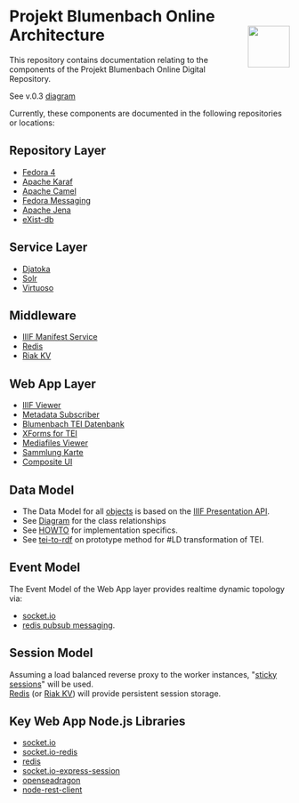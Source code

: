 # Projekt Blumenbach Online Architecture <img src="https://avatars0.githubusercontent.com/u/15832405?v=3&s=200" width="75" height="75" align="right" alt="" />

This repository contains documentation relating to the components of the Projekt Blumenbach Online 
Digital Repository.

See v.0.3 [diagram](https://github.com/blumenbach/architecture/blob/master/docs/architecture.png)

Currently, these components are documented in the following repositories or locations:

## Repository Layer
* [Fedora 4](https://github.com/fcrepo4/fcrepo4)   
* [Apache Karaf](https://github.com/apache/karaf)
* [Apache Camel](http://camel.apache.org/karaf.html)
* [Fedora Messaging](https://github.com/fcrepo4-exts/fcrepo-camel-toolbox)
* [Apache Jena](https://github.com/apache/jena)
* [eXist-db](https://github.com/eXist-db) 

## Service Layer
* [Djatoka](https://github.com/blumenbach/freelib-djatoka) 
* [Solr](http://ftp.halifax.rwth-aachen.de/apache/lucene/solr/6.0.0/)
* [Virtuoso](https://github.com/openlink/virtuoso-opensource)

## Middleware
* [IIIF Manifest Service](https://github.com/blumenbach/iiif-manifest-service)
* [Redis](http://redis.io/topics/quickstart)
* [Riak KV](https://github.com/basho/riak_kv)

## Web App Layer
* [IIIF Viewer](https://github.com/blumenbach/iiif-viewer)
* [Metadata Subscriber](https://github.com/blumenbach/metadata-subscriber)
* [Blumenbach TEI Datenbank](https://github.com/blumenbach/Blumenbach-TEI)
* [XForms for TEI](https://github.com/blumenbach/orbeon-bb)
* [Mediafiles Viewer](https://github.com/blumenbach/mediafiles)
* [Sammlung Karte](https://github.com/blumenbach/sammlung-karte)
* [Composite UI](https://github.com/blumenbach/composite-ui)

## Data Model
* The Data Model for all [objects](https://github.com/blumenbach/collection-builder) is based on the [IIIF Presentation API](http://iiif.io/api/presentation/2.1/).
* See [Diagram](https://github.com/blumenbach/architecture/blob/master/data-model/data-model_v.0.2.png) for the class relationships
* See [HOWTO](https://github.com/blumenbach/architecture/blob/master/data-model/HOWTO.md) for implementation specifics.
* See [tei-to-rdf](https://github.com/blumenbach/tei-to-rdf) on prototype method for #LD transformation of TEI. 

## Event Model 
The Event Model of the Web App layer provides realtime dynamic topology via:  
* [socket.io](https://github.com/socketio/socket.io/)  
* [redis pubsub messaging](http://redis.io/topics/pubsub).  

## Session Model
Assuming a load balanced reverse proxy to the worker instances,
"[sticky sessions](https://www.npmjs.com/package/sticky-session)" will be used.  
[Redis](http://redis.io/) (or [Riak KV](https://github.com/basho/riak_kv)) will provide persistent session storage. 


## Key Web App Node.js Libraries
* [socket.io](http://socket.io/)
* [socket.io-redis](https://www.npmjs.com/package/socket.io-redis)
* [redis](http://redis.io/)
* [socket.io-express-session](https://www.npmjs.com/package/express-socket.io-session)
* [openseadragon](http://openseadragon.github.io/)
* [node-rest-client](https://www.npmjs.com/package/node-rest-client)





